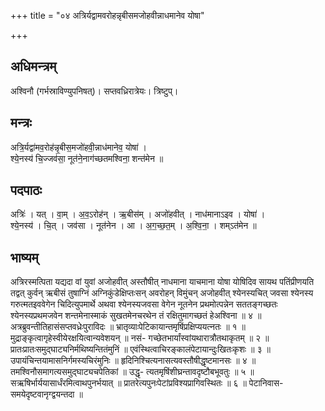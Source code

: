 +++
title = "०४ अत्रिर्यद्वामवरोहन्नृबीसमजोहवीन्नाधमानेव योषा"

+++
## अधिमन्त्रम्
अश्विनौ (गर्भस्राविण्युपनिषत्)। सप्तवध्रिरात्रेयः। त्रिष्टुप्।

## मन्त्रः
अत्रि॒र्यद्वा॑मव॒रोह॑न्नृ॒बीस॒मजो॑हवी॒न्नाध॑मानेव॒ योषा॑ ।  
श्ये॒नस्य॑ चि॒ज्जव॑सा॒ नूत॑ने॒नाग॑च्छतमश्विना॒ शन्त॑मेन ॥

## पदपाठः
अत्रिः॑ । यत् । वा॒म् । अ॒व॒ऽरोह॑न् । ऋ॒बीस॑म् । अजो॑हवीत् । नाध॑मानाऽइव । योषा॑ ।  
श्ये॒नस्य॑ । चि॒त् । जव॑सा । नूत॑नेन । आ । अ॒ग॒च्छ॒त॒म् । अ॒श्वि॒ना॒ । शम्ऽत॑मेन ॥

## भाष्यम्
अत्रिरस्मत्पिता यद्यदा वां युवां अजोहवीत् अस्तौषीत् नाधमाना याचमाना योषा योषिदिव सायथ पतिंप्रीणयति तद्वत् कुर्वन् ऋबीसं तुषाग्निं अग्निकुंडेक्षिप्तःसन् अवरोहन् विमुंचन् अजोहवीत् श्येनस्यचित् जवसा श्येनस्य गरुत्मतइववेगेन चिदित्युपमार्थे अथवा श्येनस्यजवसा वेगेन नूतनेन प्रथमोत्पन्नेन सततङ्गच्छतः श्येनस्यप्रथमजवेन शन्तमेनास्माकं सुखतमेनचरथेन तं रक्षितुमागच्छतं हेअश्विना ॥ ४ ॥ अत्रब्रुवन्तीतिहासंसप्तवध्रेःपुराविदः ॥ भ्रातृव्याःपेटिकायान्तमृषिंप्रक्षिप्ययत्नतः ॥ १ ॥ मुद्राङ्कृत्वागृहेस्वीयेरक्षयित्वान्यवेशयन् ॥ नसं- गच्छेतभार्यांस्वांयथारात्रौतथाकृतम् ॥ २ ॥ प्रातःप्रातःसमुद्घाट्यनिर्मथिष्यन्तितंमुनिं ॥ एवंस्थित्वाचिरङ्कालंपेटायान्दुःखितःकृशः ॥ ३ ॥ उपायंचिन्तयामासनिर्गमस्यचिरंमुनिः ॥ हृदिनिश्चित्यनासत्यवस्तौषीद्धृष्टमानसः ॥ ४ ॥ तमश्विनौसमागत्यसमुद्घाट्यचपेतिकां ॥ उद्धृ- त्यतमृषिंशीघ्रन्तावदृष्टौबभूवतुः ॥ ५ ॥ सऋषिर्भार्ययासार्धंरमित्वाथपुनर्भयात् ॥ प्रातरेत्यपुनःपेटांप्रविश्यप्रागिवस्थितः ॥ ६ ॥ पेटानिवास- समयेदृष्टवानृग्द्वयन्तदा ॥
